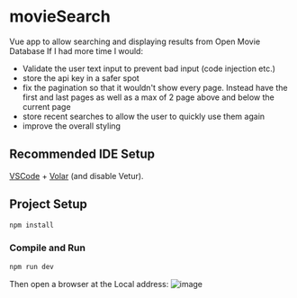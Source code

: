 # movieSearch

Vue app to allow searching and displaying results from Open Movie Database
If I had more time I would:
* Validate the user text input to prevent bad input (code injection etc.)
* store the api key in a safer spot
* fix the pagination so that it wouldn't show every page. Instead have the first and last pages as well as a max of 2 page above and below the current page
* store recent searches to allow the user to quickly use them again
* improve the overall styling

## Recommended IDE Setup

[VSCode](https://code.visualstudio.com/) + [Volar](https://marketplace.visualstudio.com/items?itemName=Vue.volar) (and disable Vetur).

## Project Setup

```sh
npm install
```

### Compile and Run

```sh
npm run dev
```
Then open a browser at the Local address:
![image](https://github.com/user-attachments/assets/6435915b-7656-4009-97ab-593a43d7d9e2)
